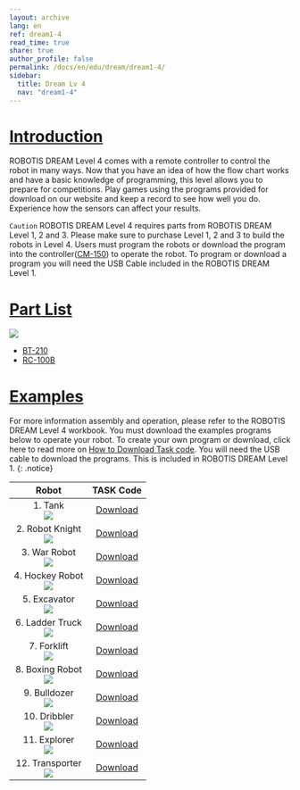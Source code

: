 ```yaml
---
layout: archive
lang: en
ref: dream1-4
read_time: true
share: true
author_profile: false
permalink: /docs/en/edu/dream/dream1-4/
sidebar:
  title: Dream Lv 4
  nav: "dream1-4"
---
```


# [Introduction](#introduction)

ROBOTIS DREAM Level 4 comes with a remote controller to control the robot in many ways. Now that you have an idea of how the flow chart works and have a basic knowledge of programming, this level allows you to prepare for competitions. Play games using the programs provided for download on our website and keep a record to see how well you do. Experience how the sensors can affect your results.

`Caution` ROBOTIS DREAM Level 4 requires parts from ROBOTIS DREAM Level 1, 2 and 3. Please make sure to purchase Level 1, 2 and 3 to build the robots in Level 4. Users must program the robots or download the program into the controller([CM-150]) to operate the robot. To program or download a program you will need the USB Cable included in the ROBOTIS DREAM Level 1.


# [Part List](#part-list)

![](/assets/images/edu/dream/dream1-4_partlist_en.jpg)

- [BT-210]
- [RC-100B]


# [Examples](#examples)

For more information assembly and operation, please refer to the ROBOTIS DREAM Level 4 workbook. You must download the examples programs below to operate your robot. To create your own program or download, click here to read more on [How to Download Task code]. You will need the USB cable to download the programs. This is included in ROBOTIS DREAM Level 1.
{: .notice}

|Robot|TASK Code|
| :---: | :---: |
|1. Tank<br />![](/assets/images/edu/dream/dream1-4_tank.jpg)|[Download][ex_01]|
|2. Robot Knight<br />![](/assets/images/edu/dream/dream1-4_robotknight.jpg)|[Download][ex_02]|
|3. War Robot<br />![](/assets/images/edu/dream/dream1-4_warrobot.jpg)|[Download][ex_03]|
|4. Hockey Robot<br />![](/assets/images/edu/dream/dream1-4_hockeyrobot.jpg)|[Download][ex_04]|
|5. Excavator<br />![](/assets/images/edu/dream/dream1-4_excavator.jpg)|[Download][ex_05]|
|6. Ladder Truck<br />![](/assets/images/edu/dream/dream1-4_laddertruck.jpg)|[Download][ex_06]|
|7. Forklift<br />![](/assets/images/edu/dream/dream1-4_forklift.jpg)|[Download][ex_07]|
|8. Boxing Robot<br />![](/assets/images/edu/dream/dream1-4_boxingrobot.jpg)|[Download][ex_08]|
|9. Bulldozer<br />![](/assets/images/edu/dream/dream1-4_bulldozer.jpg)|[Download][ex_09]|
|10. Dribbler<br />![](/assets/images/edu/dream/dream1-4_dribbler.jpg)|[Download][ex_10]|
|11. Explorer<br />![](/assets/images/edu/dream/dream1-4_explorer.jpg)|[Download][ex_11]|
|12. Transporter<br />![](/assets/images/edu/dream/dream1-4_transporter.jpg)|[Download][ex_12]|

[CM-150]: /docs/en/parts/controller/cm-150/
[BT-210]: /docs/en/parts/communication/bt_210/
[RC-100B]: /docs/en/parts/communication/rc-100/
[USB Downloader(LN-101)]: /docs/en/parts/interface/ln-101/
[How to Download Task code]: /docs/en/faq/download_task_code/
[ex_01]: http://support.robotis.com/en/baggage_files/dream/dream_l4_tank_en.tsk
[ex_02]: http://support.robotis.com/en/baggage_files/dream/dream_l4_robotknight_en.tsk
[ex_03]: http://support.robotis.com/en/baggage_files/dream/dream_l4_warrobot_en.tsk
[ex_04]: http://support.robotis.com/en/baggage_files/dream/dream_l4_hockeyrobot_en.tskk
[ex_05]: http://support.robotis.com/en/baggage_files/dream/dream_l4_excavator_en.tsk
[ex_06]: http://support.robotis.com/en/baggage_files/dream/dream_l4_laddertruck_en.tsk
[ex_07]: http://support.robotis.com/en/baggage_files/dream/dream_l4_forklift_en.tsk
[ex_08]: http://support.robotis.com/en/baggage_files/dream/dream_l4_boxer_en.tsk
[ex_09]: http://support.robotis.com/en/baggage_files/dream/dream_l4_bulldozer_en.tsk
[ex_10]: http://support.robotis.com/en/baggage_files/dream/dream_l4_dribbler_en.tsk
[ex_11]: http://support.robotis.com/en/baggage_files/dream/dream_l4_explorer_en.tsk
[ex_12]: http://support.robotis.com/en/baggage_files/dream/dream_l4_transporter_en.tsk
